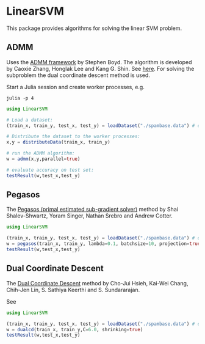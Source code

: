 # LinearSVM

This package provides algorithms for solving the linear SVM problem.

## ADMM

Uses the [ADMM framework](https://web.stanford.edu/~boyd/papers/pdf/admm_distr_stats.pdf) by Stephen Boyd.
The algorithm is developed by Caoxie Zhang, Honglak Lee and Kang G. Shin. See [here](http://www.jmlr.org/proceedings/papers/v22/zhang12a/zhang12a.pdf).
For solving the subproblem the dual coordinate descent method is used.

Start a Julia session and create worker processes, e.g.

```
julia -p 4
```

```julia
using LinearSVM

# Load a dataset:
(train_x, train_y, test_x, test_y) = loadDataset("./spambase.data") # or whatever dataset you are using

# Distribute the dataset to the worker processes:
x,y = distributeData(train_x, train_y)

# run the ADMM algorithm:
w = admm(x,y,parallel=true)

# evaluate accuracy on test set:
testResult(w,test_x,test_y)
```

## Pegasos

The [Pegasos (primal estimated sub-gradient solver)](http://ttic.uchicago.edu/~nati/Publications/PegasosMPB.pdf) method by Shai Shalev-Shwartz, Yoram Singer, Nathan Srebro and Andrew Cotter.

```julia
using LinearSVM

(train_x, train_y, test_x, test_y) = loadDataset("./spambase.data") # or whatever dataset you are using
w = pegasos(train_x, train_y, lambda=0.1, batchsize=10, projection=true)
testResult(w,test_x,test_y)
```

## Dual Coordinate Descent

The [Dual Coordinate Descent](https://www.csie.ntu.edu.tw/~cjlin/papers/cddual.pdf) method by Cho-Jui Hsieh, Kai-Wei Chang, Chih-Jen Lin, S. Sathiya Keerthi and S. Sundararajan.

See 

```julia
using LinearSVM

(train_x, train_y, test_x, test_y) = loadDataset("./spambase.data") # or whatever dataset you are using
w = dualcd(train_x, train_y,C=6.0, shrinking=true)
testResult(w,test_x,test_y)
```
